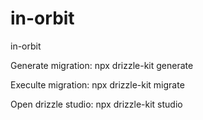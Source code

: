 # in-orbit
in-orbit

Generate migration:
npx drizzle-kit generate

Execulte migration:
npx drizzle-kit migrate

Open drizzle studio:
npx drizzle-kit studio
